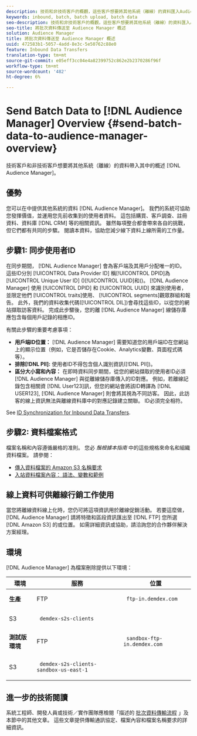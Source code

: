 ```yaml
---
description: 技術和非技術客戶的概觀，這些客戶想要將其他系統（離線）的資料匯入Audience Manager。
keywords: inbound, batch, batch upload, batch data
seo-description: 技術和非技術客戶的概觀，這些客戶想要將其他系統（離線）的資料匯入Audience Manager。 若要這麼做，請使用Audience Manager中的批次上傳選項。
seo-title: 將批次資料傳送至 Audience Manager 概述
solution: Audience Manager
title: 將批次資料傳送至 Audience Manager 概述
uuid: 472583b1-5057-4add-8e3c-5e50762c88e0
feature: Inbound Data Transfers
translation-type: tm+mt
source-git-commit: e05eff3cc04e4a82399752c862e2b2370286f96f
workflow-type: tm+mt
source-wordcount: '482'
ht-degree: 6%

---
```



# Send Batch Data to [!DNL Audience Manager] Overview {#send-batch-data-to-audience-manager-overview}

技術客戶和非技術客戶想要將其他系統（離線）的資料帶入其中的概述 [!DNL Audience Manager]。

## 優勢

您可以在中提供其他系統的資料 [!DNL Audience Manager]。 我們的系統可協助您發揮價值，並運用您先前收集到的使用者資料。 這包括購買、客戶調查、註冊資料、資料庫 [!DNL CRM] 等的相關資訊。 雖然每項整合都會帶來各自的挑戰，但它們都有共同的步驟。 閱讀本資料，協助您減少線下資料上線所需的工作量。

## 步驟1: 同步使用者ID

在同步期間， [!DNL Audience Manager] 會為客戶端及其用戶分配唯一的ID。 這些ID分別 [!UICONTROL Data Provider ID] 稱[!UICONTROL DPID]為 [!UICONTROL Unique User ID] ()[!UICONTROL UUID]和()。 [!DNL Audience Manager] 使用 [!UICONTROL DPID] 和 [!UICONTROL UUID] 來識別使用者，並限定他們 [!UICONTROL traits]使用、 [!UICONTROL segments]觀眾群組和報告。 此外，我們的資料收集代碼([!UICONTROL DIL])會尋找這些ID，以從您的網站擷取訪客資料。 完成此步驟後，您的離 [!DNL Audience Manager] 線儲存庫應包含每個用戶記錄的相應ID。

有關此步驟的重要考慮事項：

* **用戶端ID位置：** [!DNL Audience Manager] 需要知道您的用戶端ID在您網站上的顯示位置（例如，它是否儲存在Cookie、Analytics變數、頁面程式碼等）。
* **排除[!DNL PII]:** 使用者ID不得包含個人識別資訊([!DNL PII])。
* **區分大小寫和內容：** 在即時資料同步期間，從您的網站擷取的使用者ID必須 [!DNL Audience Manager] 與從離線儲存庫傳入的ID對應。 例如，若離線記錄包含相關資 [!DNL User123]訊，但您的網站會將該ID轉譯為 [!DNL USER123], [!DNL Audience Manager] 則會將其視為不同訪客。 因此，此訪客的線上資訊無法與離線資料庫中的對應記錄建立關聯。 ID必須完全相符。

See [ID Synchronization for Inbound Data Transfers](../../../integration/sending-audience-data/batch-data-transfer-explained/id-sync-http.md).

## 步驟2: 資料檔案格式

檔案名稱和內容遵循嚴格的准則。 您必 *鬚根據本指南* 中的這些規格來命名和組織資料檔案。 請參閱：

* [傳入資料檔案的 Amazon S3 名稱要求](../../../integration/sending-audience-data/batch-data-transfer-explained/inbound-s3-filenames.md)
* [入站資料檔案內容： 語法、變數和範例](../../../integration/sending-audience-data/batch-data-transfer-explained/inbound-file-contents.md)

## 線上資料可供離線行銷工作使用

當您將離線資料線上化時，您仍可將這項資訊用於離線促銷活動。 若要這麼做， [!DNL Audience Manager] 請將特徵和區段資訊匯出至 [!DNL FTP] 您所選 [!DNL Amazon S3] 的或位置。 如需詳細資訊或協助，請洽詢您的合作夥伴解決方案經理。

## 環境

[!DNL Audience Manager] 為檔案刪除提供以下環境：

<table id="table_A61AA64578944B23B5A7355F2A76E882"> 
 <thead> 
  <tr> 
   <th colname="col1" class="entry"> 環境 </th> 
   <th colname="col02" class="entry"> 服務 </th> 
   <th colname="col2" class="entry"> 位置 </th> 
  </tr> 
 </thead>
 <tbody> 
  <tr> 
   <td colname="col1" morerows="1"> <b>生產</b> </td> 
   <td colname="col02"> FTP </td> 
   <td colname="col2"> <p> <code> ftp-in.demdex.com</code> </p> </td> 
  </tr> 
  <tr> 
   <td colname="col02"> S3 </td> 
   <td colname="col2"> <p> <code> demdex-s2s-clients</code> </p> </td> 
  </tr> 
  <tr> 
   <td colname="col1" morerows="1"> <b>測試版環境</b> </td> 
   <td colname="col02"> FTP </td> 
   <td colname="col2"> <p><code> sandbox-ftp-in.demdex.com</code> </p> </td> 
  </tr> 
  <tr> 
   <td colname="col02"> S3 </td> 
   <td colname="col2"> <p> <code> demdex-s2s-clients-sandbox-us-east-1</code> </p> </td> 
  </tr> 
 </tbody> 
</table>

## 進一步的技術閱讀

系統工程師、開發人員或技術／實作團隊應檢閱「描述的 [批次資料傳輸流程](../../../integration/sending-audience-data/batch-data-transfer-explained/batch-data-transfer-explained.md) 」及本節中的其他文章。 這些文章提供傳輸通訊協定、檔案內容和檔案名稱要求的詳細資訊。
